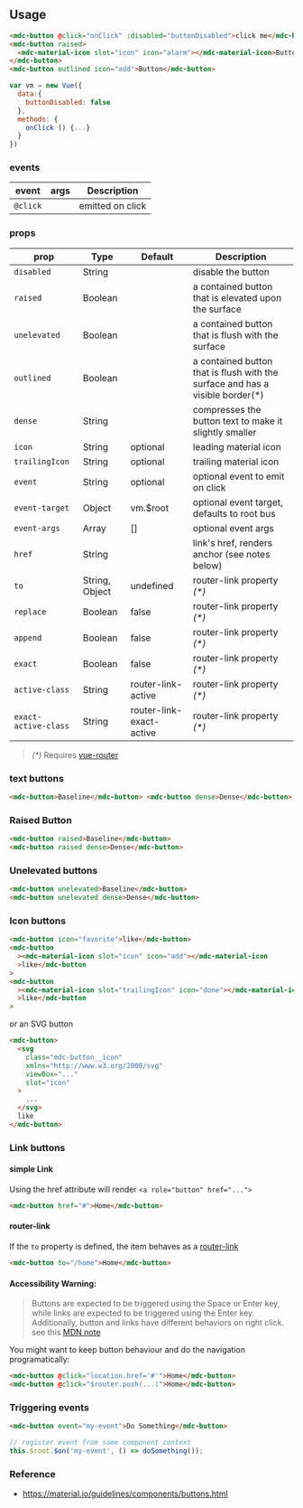 ## Usage

```html
<mdc-button @click="onClick" :disabled="buttonDisabled">click me</mdc-button>
<mdc-button raised>
  <mdc-material-icon slot="icon" icon="alarm"></mdc-material-icon>Button
</mdc-button>
<mdc-button outlined icon="add">Button</mdc-button>
```

```javascript
var vm = new Vue({
  data:{
    buttonDisabled: false
  },
  methods: {
    onClick () {...}
  }
})
```

### events

| event    | args | Description      |
| -------- | ---- | ---------------- |
| `@click` |      | emitted on click |

### props

| prop                 | Type           | Default                  | Description                                                                    |
| -------------------- | -------------- | ------------------------ | ------------------------------------------------------------------------------ |
| `disabled`           | String         |                          | disable the button                                                             |
| `raised`             | Boolean        |                          | a contained button that is elevated upon the surface                           |
| `unelevated`         | Boolean        |                          | a contained button that is flush with the surface                              |
| `outlined`           | Boolean        |                          | a contained button that is flush with the surface and has a visible border(\*) |
| `dense`              | String         |                          | compresses the button text to make it slightly smaller                         |
| `icon`               | String         | optional                 | leading material icon                                                          |
| `trailingIcon`       | String         | optional                 | trailing material icon                                                         |
| `event`              | String         | optional                 | optional event to emit on click                                                |
| `event-target`       | Object         | vm.\$root                | optional event target, defaults to root bus                                    |
| `event-args`         | Array          | []                       | optional event args                                                            |
| `href`               | String         |                          | link's href, renders anchor (see notes below)                                  |
| `to`                 | String, Object | undefined                | router-link property _(\*)_                                                    |
| `replace`            | Boolean        | false                    | router-link property _(\*)_                                                    |
| `append`             | Boolean        | false                    | router-link property _(\*)_                                                    |
| `exact`              | Boolean        | false                    | router-link property _(\*)_                                                    |
| `active-class`       | String         | router-link-active       | router-link property _(\*)_                                                    |
| `exact-active-class` | String         | router-link-exact-active | router-link property _(\*)_                                                    |

> _(\*)_ Requires [vue-router](https://router.vuejs.org)

### text buttons

```html
<mdc-button>Baseline</mdc-button> <mdc-button dense>Dense</mdc-button>
```

### Raised Button

```html
<mdc-button raised>Baseline</mdc-button>
<mdc-button raised dense>Dense</mdc-button>
```

### Unelevated buttons

```html
<mdc-button unelevated>Baseline</mdc-button>
<mdc-button unelevated dense>Dense</mdc-button>
```

### Icon buttons

```html
<mdc-button icon="favorite">like</mdc-button>
<mdc-button
  ><mdc-material-icon slot="icon" icon="add"></mdc-material-icon
  >like</mdc-button
>
<mdc-button
  ><mdc-material-icon slot="trailingIcon" icon="done"></mdc-material-icon
  >like</mdc-button
>
```

or an SVG button

```html
<mdc-button>
  <svg
    class="mdc-button__icon"
    xmlns="http://www.w3.org/2000/svg"
    viewBox="..."
    slot="icon"
  >
    ...
  </svg>
  like
</mdc-button>
```

### Link buttons

#### simple Link

Using the href attribute will render `<a role="button" href="...">`

```html
<mdc-button href="#">Home</mdc-button>
```

#### router-link

If the `to` property is defined, the item behaves as a
[router-link](https://router.vuejs.org/en/api/router-link.html)

```html
<mdc-button to="/home">Home</mdc-button>
```

#### Accessibility Warning:

> Buttons are expected to be triggered using the Space or Enter key,
> while links are expected to be triggered using the Enter key.
> Additionally, button and links have different behaviors on right click.
> see this [MDN note](https://developer.mozilla.org/en-US/docs/Web/Accessibility/ARIA/ARIA_Techniques/Using_the_button_role#Keyboard_and_focus)

You might want to keep button behaviour and do the navigation programatically:

```html
<mdc-button @click="location.href='#'">Home</mdc-button>
<mdc-button @click="$router.push(...)">Home</mdc-button>
```

### Triggering events

```html
<mdc-button event="my-event">Do Something</mdc-button>
```

```javascript
// register event from some component context
this.$root.$on('my-event', () => doSomething());
```

### Reference

- <https://material.io/guidelines/components/buttons.html>
